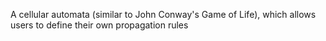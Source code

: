 A cellular automata (similar to John Conway's Game of Life), which allows users to define their own propagation rules